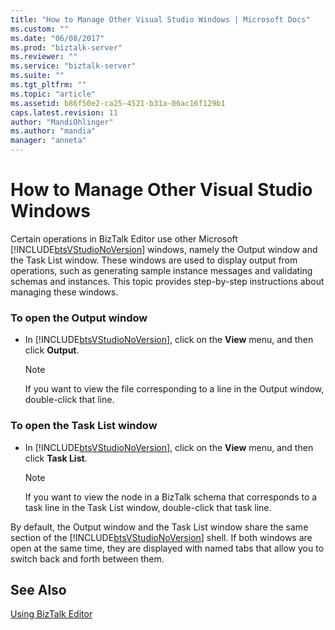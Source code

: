 ```yaml
---
title: "How to Manage Other Visual Studio Windows | Microsoft Docs"
ms.custom: ""
ms.date: "06/08/2017"
ms.prod: "biztalk-server"
ms.reviewer: ""
ms.service: "biztalk-server"
ms.suite: ""
ms.tgt_pltfrm: ""
ms.topic: "article"
ms.assetid: b86f50e2-ca25-4521-b31a-06ac16f129b1
caps.latest.revision: 11
author: "MandiOhlinger"
ms.author: "mandia"
manager: "anneta"
---
```

# How to Manage Other Visual Studio Windows
Certain operations in BizTalk Editor use other Microsoft [!INCLUDE[btsVStudioNoVersion](../includes/btsvstudionoversion-md.md)] windows, namely the Output window and the Task List window. These windows are used to display output from operations, such as generating sample instance messages and validating schemas and instances. This topic provides step-by-step instructions about managing these windows.  
  
### To open the Output window  
  
-   In [!INCLUDE[btsVStudioNoVersion](../includes/btsvstudionoversion-md.md)], click on the **View** menu, and then click **Output**.  
  
    > [!NOTE]
    >  If you want to view the file corresponding to a line in the Output window, double-click that line.  
  
### To open the Task List window  
  
-   In [!INCLUDE[btsVStudioNoVersion](../includes/btsvstudionoversion-md.md)], click on the **View** menu, and then click **Task List**.  
  
    > [!NOTE]
    >  If you want to view the node in a BizTalk schema that corresponds to a task line in the Task List window, double-click that task line.  
  
 By default, the Output window and the Task List window share the same section of the [!INCLUDE[btsVStudioNoVersion](../includes/btsvstudionoversion-md.md)] shell. If both windows are open at the same time, they are displayed with named tabs that allow you to switch back and forth between them.  
  
## See Also  
 [Using BizTalk Editor](../core/using-biztalk-editor.md)